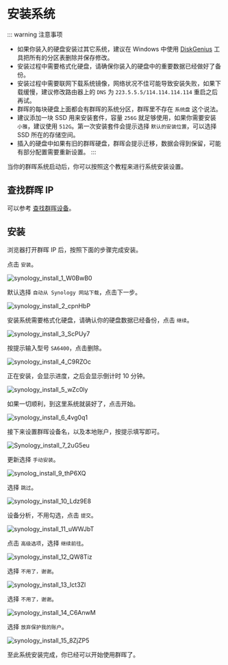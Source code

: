 # 安装系统

::: warning 注意事项
- 如果你装入的硬盘安装过其它系统，建议在 Windows 中使用 [DiskGenius](https://www.diskgenius.cn/download.php) 工具把所有的分区表删除并保存修改。
- 安装过程中需要格式化硬盘，请确保你装入的硬盘中的重要数据已经做好了备份。
- 安装过程中需要联网下载系统镜像，网络状况不佳可能导致安装失败，如果下载缓慢，建议修改路由器上的 `DNS` 为 `223.5.5.5/114.114.114.114` 重启之后再试。
- 群晖的每块硬盘上面都会有群晖的系统分区，群晖里不存在 `系统盘` 这个说法。
- 建议添加一块 SSD 用来安装套件，容量 `256G` 就足够使用，如果你需要安装 `小雅`，建议使用 `512G`。第一次安装套件会提示选择 `默认的安装位置`，可以选择 SSD 所在的存储空间。
- 插入的硬盘中如果有旧的群晖硬盘，群晖会提示迁移，数据会得到保留，可能有部分配置需要重新设置。
:::

当你的群晖系统启动后，你可以按照这个教程来进行系统安装设置。

## 查找群晖 IP

可以参考 [查找群晖设备](/synology/find_synology.md)。

## 安装

浏览器打开群晖 IP 后，按照下面的步骤完成安装。

点击 `安装`。

![synology_install_1_W0BwB0](https://img-1255332810.cos.ap-chengdu.myqcloud.com/synology_install_1_W0BwB0.png)

默认选择 `自动从 Synology 网站下载`，点击下一步。

![synology_install_2_cpnHbP](https://img-1255332810.cos.ap-chengdu.myqcloud.com/synology_install_2_cpnHbP.png)

安装系统需要格式化硬盘，请确认你的硬盘数据已经备份，点击 `继续`。

![synology_install_3_ScPUy7](https://img-1255332810.cos.ap-chengdu.myqcloud.com/synology_install_3_ScPUy7.png)

按提示输入型号 `SA6400`，点击删除。

![synology_install_4_C9RZOc](https://img-1255332810.cos.ap-chengdu.myqcloud.com/synology_install_4_C9RZOc.png)

正在安装，会显示进度，之后会显示倒计时 10 分钟。

![synology_install_5_wZc0ly](https://img-1255332810.cos.ap-chengdu.myqcloud.com/synology_install_5_wZc0ly.png)

如果一切顺利，到这里系统就装好了，点击开始。

![synology_install_6_4vg0q1](https://img-1255332810.cos.ap-chengdu.myqcloud.com/synology_install_6_4vg0q1.png)

接下来设置群晖设备名，以及本地账户，按提示填写即可。

![Synology_install_7_2uG5eu](https://img-1255332810.cos.ap-chengdu.myqcloud.com/Synology_install_7_2uG5eu.png)

更新选择 `手动安装`。

![synolog_install_9_thP6XQ](https://img-1255332810.cos.ap-chengdu.myqcloud.com/synolog_install_9_thP6XQ.png)

选择 `跳过`。

![synology_install_10_Ldz9E8](https://img-1255332810.cos.ap-chengdu.myqcloud.com/synology_install_10_Ldz9E8.png)

设备分析，不用勾选，点击 `提交`。

![synology_install_11_uWWJbT](https://img-1255332810.cos.ap-chengdu.myqcloud.com/synology_install_11_uWWJbT.png)

点击 `高级选项`，选择 `继续前往`。

![synology_install_12_QW8Tiz](https://img-1255332810.cos.ap-chengdu.myqcloud.com/synology_install_12_QW8Tiz.png)

选择 `不用了，谢谢`。

![synology_install_13_Ict3Zl](https://img-1255332810.cos.ap-chengdu.myqcloud.com/synology_install_13_Ict3Zl.png)

选择 `不用了，谢谢`。

![synology_install_14_C6AnwM](https://img-1255332810.cos.ap-chengdu.myqcloud.com/synology_install_14_C6AnwM.png)

选择 `放弃保护我的账户`。

![synology_install_15_8ZjZP5](https://img-1255332810.cos.ap-chengdu.myqcloud.com/synology_install_15_8ZjZP5.png)

至此系统安装完成，你已经可以开始使用群晖了。